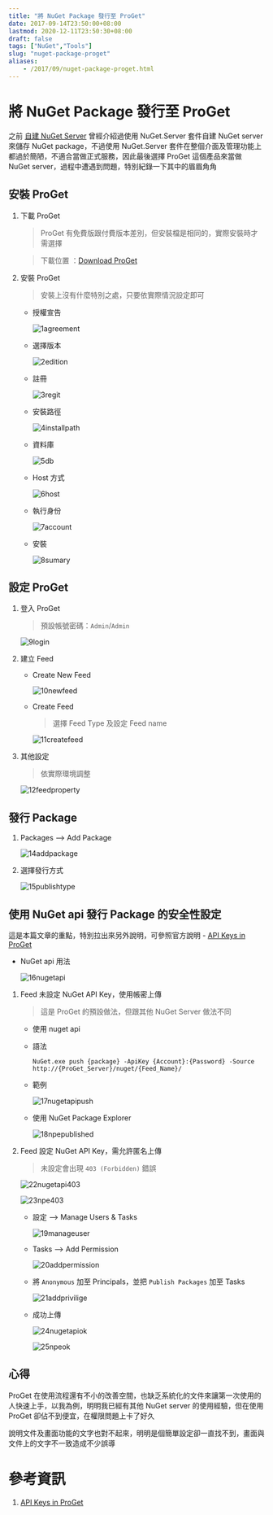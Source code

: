 ```yaml
---
title: "將 NuGet Package 發行至 ProGet"
date: 2017-09-14T23:50:00+08:00
lastmod: 2020-12-11T23:50:30+08:00
draft: false
tags: ["NuGet","Tools"]
slug: "nuget-package-proget"
aliases:
    - /2017/09/nuget-package-proget.html
---
```

# 將 NuGet Package 發行至 ProGet
之前 [自建 NuGet Server](/2017/07/self-host-nuget-server.html) 曾經介紹過使用 NuGet.Server 套件自建 NuGet server 來儲存 NuGet package，不過使用 NuGet.Server 套件在整個介面及管理功能上都過於簡陋，不適合當做正式服務，因此最後選擇 ProGet 這個產品來當做 NuGet server，過程中遭遇到問題，特別紀錄一下其中的眉眉角角

## 安裝 ProGet

1.  下載 ProGet

    > ProGet 有免費版跟付費版本差別，但安裝檔是相同的，實際安裝時才需選擇


    > 下載位置 ：[Download ProGet](http://inedo.com/proget/download)

2.  安裝 ProGet

    > 安裝上沒有什麼特別之處，只要依實際情況設定即可

    *   授權宣告

        ![1agreement](https://user-images.githubusercontent.com/3851540/30439318-04c7fb28-99a6-11e7-92e6-5cda8e58870f.png)

    *   選擇版本

        ![2edition](https://user-images.githubusercontent.com/3851540/30439319-04c87b84-99a6-11e7-82cf-425b86a3ef93.png)

    *   註冊

        ![3regit](https://user-images.githubusercontent.com/3851540/30439327-05078798-99a6-11e7-8ee5-de47368914dc.png)

    *   安裝路徑

        ![4installpath](https://user-images.githubusercontent.com/3851540/30439320-04cdedd0-99a6-11e7-8495-c01673f85ff2.png)

    *   資料庫

        ![5db](https://user-images.githubusercontent.com/3851540/30439321-04ddb2d8-99a6-11e7-8868-53b509b1f4b6.png)

    *   Host 方式

        ![6host](https://user-images.githubusercontent.com/3851540/30439323-04e8f6e8-99a6-11e7-8f15-576b53d5f0fa.png)

    *   執行身份

        ![7account](https://user-images.githubusercontent.com/3851540/30439324-04effb0a-99a6-11e7-9829-9796aaad1a99.png)

    *   安裝

        ![8sumary](https://user-images.githubusercontent.com/3851540/30439325-04f31c90-99a6-11e7-8012-28597447f08f.png)

## 設定 ProGet

1.  登入 ProGet

    > 預設帳號密碼：`Admin`/`Admin`

    ![9login](https://user-images.githubusercontent.com/3851540/30439326-05043624-99a6-11e7-9089-4be84e6e4b60.png)

2.  建立 Feed

    *   Create New Feed

        ![10newfeed](https://user-images.githubusercontent.com/3851540/30439328-05090ff0-99a6-11e7-96c9-b58428021fed.png)

    *   Create Feed

        > 選擇 Feed Type 及設定 Feed name

        ![11createfeed](https://user-images.githubusercontent.com/3851540/30439329-051558b4-99a6-11e7-974a-4424ecf07f3d.png)

3.  其他設定

    > 依實際環境調整

    ![12feedproperty](https://user-images.githubusercontent.com/3851540/30439330-051e2c8c-99a6-11e7-84f7-67ab6c1862c8.png)

## 發行 Package

1.  Packages --> Add Package

    ![14addpackage](https://user-images.githubusercontent.com/3851540/30439333-052e9de2-99a6-11e7-9a4b-26efa397f27e.png)

2.  選擇發行方式

    ![15publishtype](https://user-images.githubusercontent.com/3851540/30439332-052d7dfe-99a6-11e7-8cfc-34f7ed15c36c.png)

## 使用 NuGet api 發行 Package 的安全性設定

這是本篇文章的重點，特別拉出來另外說明，可參照官方說明 - [API Keys in ProGet](http://inedo.com/support/kb/1112/api-keys-in-proget)

*   NuGet api 用法

    ![16nugetapi](https://user-images.githubusercontent.com/3851540/30439334-05315316-99a6-11e7-98f4-59537ac0a399.png)

1.  Feed 未設定 NuGet API Key，使用帳密上傳

    > 這是 ProGet 的預設做法，但跟其他 NuGet Server 做法不同

    *   使用 nuget api


    *   語法

        ```
        NuGet.exe push {package} -ApiKey {Account}:{Password} -Source http://{ProGet_Server}/nuget/{Feed_Name}/
        ```

    *   範例

        ![17nugetapipush](https://user-images.githubusercontent.com/3851540/30439336-0547f594-99a6-11e7-8b9a-caec584bdc7c.png)

    *   使用 NuGet Package Explorer


        ![18npepublished](https://user-images.githubusercontent.com/3851540/30439335-0547572e-99a6-11e7-9078-25b58fa08a30.png)

2.  Feed 設定 NuGet API Key，需允許匿名上傳

    > 未設定會出現 `403 (Forbidden)` 錯誤

    ![22nugetapi403](https://user-images.githubusercontent.com/3851540/30439312-049c28f4-99a6-11e7-8ef9-d74428944625.png)

    ![23npe403](https://user-images.githubusercontent.com/3851540/30439315-04a109b4-99a6-11e7-9568-79ec36158de6.png)

    *   設定 --> Manage Users & Tasks

        ![19manageuser](https://user-images.githubusercontent.com/3851540/30439313-049c7930-99a6-11e7-9df2-4604be1fb53c.png)

    *   Tasks --> Add Permission

        ![20addpermission](https://user-images.githubusercontent.com/3851540/30439311-049c3d8a-99a6-11e7-9853-5632b5727a96.png)

    *   將 `Anonymous` 加至 Principals，並把 `Publish Packages` 加至 Tasks

        ![21addprivilige](https://user-images.githubusercontent.com/3851540/30439314-049ca324-99a6-11e7-9c69-700fd67ccd96.png)

    *   成功上傳

        ![24nugetapiok](https://user-images.githubusercontent.com/3851540/30439316-04a3f46c-99a6-11e7-87a7-9cc60e8609a7.png)

        ![25npeok](https://user-images.githubusercontent.com/3851540/30439317-04c2aff6-99a6-11e7-88e5-9d1525c1f24b.png)

## 心得

ProGet 在使用流程還有不小的改善空間，也缺乏系統化的文件來讓第一次使用的人快速上手，以我為例，明明我已經有其他 NuGet server 的使用經驗，但在使用 ProGet 卻佔不到便宜，在權限問題上卡了好久

說明文件及畫面功能的文字也對不起來，明明是個簡單設定卻一直找不到，畫面與文件上的文字不一致造成不少誤導

# 參考資訊

1.  [API Keys in ProGet](http://inedo.com/support/kb/1112/api-keys-in-proget)
